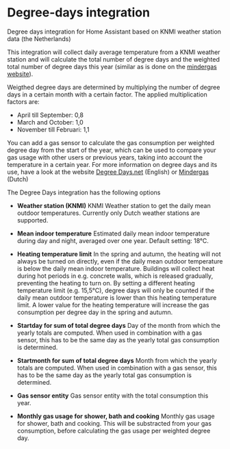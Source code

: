 # Degree-days integration

Degree days integration for Home Assistant based on KNMI weather station data (the Netherlands)

This integration will collect daily average temperature from a KNMI weather station and will calculate the total number of degree days and the weighted total number of degree days this year (similar as is done on the [mindergas website](www.mindergas.nl)).

Weigthed degree days are determined by multiplying the number of degree days in a certain month with a certain factor. The applied multiplication factors are:

- April till September: 0,8
- March and October: 1,0
- November till Februari: 1,1

You can add a gas sensor to calculate the gas consumption per weighted degree day from the start of the year, which can be used to compare your gas usage with other users or previous years, taking into account the temperature in a certain year. For more information on degree days and its use, have a look at the website [Degree Days.net](https://www.degreedays.net/) (English) or [Mindergas](https://mindergas.nl/degree_days/explanation) (Dutch)

The Degree Days integration has the following options


- **Weather station (KNMI)**
KNMI Weather station to get the daily mean outdoor temperatures. Currently only Dutch weather stations are supported. 

- **Mean indoor temperature**
Estimated daily mean indoor temperature during day and night, averaged over one year. Default setting: 18°C.

- **Heating temperature limit**
In the spring and autumn, the heating will not always be turned on directly, even if the daily mean outdoor temperature is below the daily mean indoor temperature. Buildings will collect heat during hot periods in e.g. concrete walls, which is released gradually, preventing the heating to turn on. By setting a different heating temperature limit (e.g. 15,5°C), degree days will only be counted if the daily mean outdoor temperature is lower than this heating temperature limit. A lower value for the heating temperature will increase the gas consumption per degree day in the spring and autumn. 

- **Startday for sum of total degree days**
Day of the month from which the yearly totals are computed. When used in combination with a gas sensor, this has to be the same day as the yearly total gas consumption is determined. 

- **Startmonth for sum of total degree days**
Month from which the yearly totals are computed. When used in combination with a gas sensor, this has to be the same day as the yearly total gas consumption is determined. 

- **Gas sensor entity**
Gas sensor entity with the total consumption this year.

- **Monthly gas usage for shower, bath and cooking**
Monthly gas usage for shower, bath and cooking. This will be substracted from your gas consumption, before calculating the gas usage per weighted degree day.